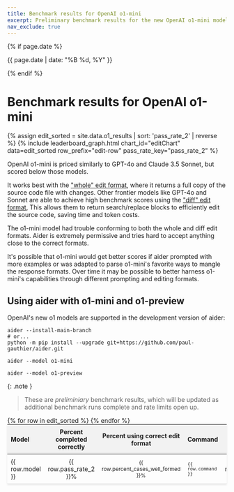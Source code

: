 ```yaml
---
title: Benchmark results for OpenAI o1-mini
excerpt: Preliminary benchmark results for the new OpenAI o1-mini model.
nav_exclude: true
---
```

{% if page.date %}
<p class="post-date">{{ page.date | date: "%B %d, %Y" }}</p>
{% endif %}

# Benchmark results for OpenAI o1-mini

<script src="https://cdn.jsdelivr.net/npm/chart.js"></script>

{% assign edit_sorted = site.data.o1_results | sort: 'pass_rate_2' | reverse %}
{% include leaderboard_graph.html
  chart_id="editChart" 
  data=edit_sorted 
  row_prefix="edit-row" 
  pass_rate_key="pass_rate_2"
%}


OpenAI o1-mini is priced similarly to GPT-4o and Claude 3.5 Sonnet,
but scored below those models.

It works best with the 
["whole" edit format](/docs/leaderboards/#notes-on-the-edit-format),
where it returns a full copy of the source code file with changes.
Other frontier models like GPT-4o and Sonnet are able to achieve
high benchmark scores using the 
["diff" edit format](/docs/leaderboards/#notes-on-the-edit-format),
This allows them to return search/replace blocks to 
efficiently edit the source code, saving time and token costs.

The o1-mini model had trouble conforming to both the whole and diff edit formats.
Aider is extremely permissive and tries hard to accept anything close
to the correct formats.

It's possible that o1-mini would get better scores if aider prompted with
more examples or was adapted to parse o1-mini's favorite ways to mangle
the response formats.
Over time it may be possible to better harness o1-mini's capabilities through
different prompting and editing formats.

## Using aider with o1-mini and o1-preview

OpenAI's new o1 models are supported in the development version of aider:

```
aider --install-main-branch
# or...
python -m pip install --upgrade git+https://github.com/paul-gauthier/aider.git

aider --model o1-mini

aider --model o1-preview
```

{: .note }
> These are *preliminiary* benchmark results, which will be updated as
> additional benchmark runs complete and rate limits open up.


<table style="width: 100%; max-width: 800px; margin: auto; border-collapse: collapse; box-shadow: 0 2px 4px rgba(0,0,0,0.1); font-size: 14px;">
  <thead style="background-color: #f2f2f2;">
    <tr>
      <th style="padding: 8px; text-align: left;">Model</th>
      <th style="padding: 8px; text-align: center;">Percent completed correctly</th>
      <th style="padding: 8px; text-align: center;">Percent using correct edit format</th>
      <th style="padding: 8px; text-align: left;">Command</th>
      <th style="padding: 8px; text-align: center;">Edit format</th>
    </tr>
  </thead>
  <tbody>
    {% for row in edit_sorted %}
      <tr style="border-bottom: 1px solid #ddd;">
        <td style="padding: 8px;">{{ row.model }}</td>
        <td style="padding: 8px; text-align: center;">{{ row.pass_rate_2 }}%</td>
        <td style="padding: 8px; text-align: center;">{{ row.percent_cases_well_formed }}%</td>
        <td style="padding: 8px;"><code>{{ row.command }}</code></td>
        <td style="padding: 8px; text-align: center;">{{ row.edit_format }}</td>
      </tr>
    {% endfor %}
  </tbody>
</table>


<style>
  tr.selected {
    color: #0056b3;
  }
  table {
    table-layout: fixed;
  }
  td, th {
    word-wrap: break-word;
    overflow-wrap: break-word;
  }
  td:nth-child(3), td:nth-child(4) {
    font-size: 12px;
  }
</style>
